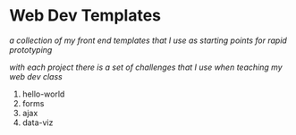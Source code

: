 # Web Dev Templates

_a collection of my front end templates that I use as starting points for rapid prototyping_

_with each project there is a set of challenges that I use when teaching my web dev class_

1. hello-world
2. forms
3. ajax
4. data-viz
